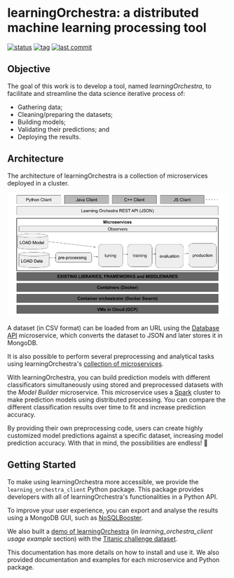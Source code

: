 # learningOrchestra: a distributed machine learning processing tool 

[![status](https://img.shields.io/badge/build-passing-brightgreen)](https://shields.io/)
[![tag](https://img.shields.io/github/v/tag/riibeirogabriel/learningOrchestra)](https://github.com/riibeirogabriel/learningOrchestra/tags)
[![last commit](https://img.shields.io/github/last-commit/riibeirogabriel/learningOrchestra)](https://github.com/riibeirogabriel/learningOrchestra/tags)

## Objective

The goal of this work is to develop a tool, named *learningOrchestra*, to
facilitate and streamline the data science iterative process of:

* Gathering data;
* Cleaning/preparing the datasets;
* Building models;
* Validating their predictions; and
* Deploying the results.

## Architecture

The architecture of learningOrchestra is a collection of microservices deployed
in a cluster.

![architecture](./architecture.png)

A dataset (in CSV format) can be loaded from an URL using the
[Database API](https://riibeirogabriel.github.io/learningOrchestra/database_api) 
microservice, which converts the dataset to JSON and later stores it in MongoDB.

It is also possible to perform several preprocessing and analytical tasks using 
learningOrchestra's [collection of microservices](https://riibeirogabriel.github.io/learningOrchestra/usage).

With learningOrchestra, you can build prediction models with different 
classificators simultaneously using stored and preprocessed datasets with the
*Model Builder* microservice. This microservice uses a [Spark](https://spark.apache.org/)
cluster to make prediction models using distributed processing. You can compare the different 
classification results over time to fit and increase prediction accuracy.

By providing their own preprocessing code, users can create highly customized model predictions
against a specific dataset, increasing model prediction accuracy.
With that in mind, the possibilities are endless! 🚀


## Getting Started

To make using learningOrchestra more accessible, we provide the 
`learning_orchestra_client` Python package. This package provides developers with all of 
learningOrchestra's functionalities in a Python API.

To improve your user experience, you can export and analyse the results using a MongoDB GUI, such as 
[NoSQLBooster](https://nosqlbooster.com).

We also built a
[demo of learningOrchestra](https://pypi.org/project/learning-orchestra-client/) (in *learning_orchestra_client usage example* section)
with the [Titanic challenge dataset](https://www.kaggle.com/c/titanic).

This documentation has more details on how to install and use it. We also provided documentation and examples for each microservice and Python package.



